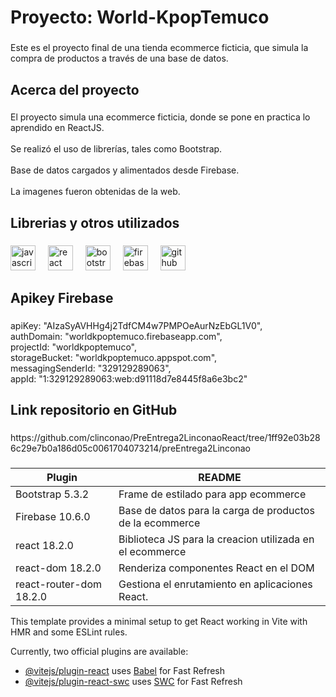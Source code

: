 <h1 align="left">Proyecto: World-KpopTemuco</h1>

###

<p align="left">Este es el proyecto final de una tienda ecommerce ficticia, que simula la compra de productos a través de una base de datos.</p>

###

<h2 align="left">Acerca del proyecto</h2>

###

<p align="left">El proyecto simula una ecommerce ficticia, donde se pone en practica lo aprendido en ReactJS.<br><br>Se realizó el uso de librerías, tales como Bootstrap.<br><br>Base de datos cargados y alimentados desde Firebase.<br><br>La imagenes fueron obtenidas de la web.</p>

###

<h2 align="left">Librerias y otros utilizados</h2>

###

<div align="left">
  <img src="https://cdn.jsdelivr.net/gh/devicons/devicon/icons/javascript/javascript-original.svg" height="40" alt="javascript logo"  />
  <img width="12" />
  <img src="https://cdn.jsdelivr.net/gh/devicons/devicon/icons/react/react-original.svg" height="40" alt="react logo"  />
  <img width="12" />
  <img src="https://cdn.jsdelivr.net/gh/devicons/devicon/icons/bootstrap/bootstrap-original.svg" height="40" alt="bootstrap logo"  />
  <img width="12" />
  <img src="https://cdn.jsdelivr.net/gh/devicons/devicon/icons/firebase/firebase-plain.svg" height="40" alt="firebase logo"  />
  <img width="12" />
  <img src="https://cdn.jsdelivr.net/gh/devicons/devicon/icons/github/github-original.svg" height="40" alt="github logo"  />
</div>

###

<h2 align="left">Apikey Firebase</h2>

###

<p align="left">apiKey: "AIzaSyAVHHg4j2TdfCM4w7PMPOeAurNzEbGL1V0",<br>    authDomain: "worldkpoptemuco.firebaseapp.com",<br>    projectId: "worldkpoptemuco",<br>    storageBucket: "worldkpoptemuco.appspot.com",<br>    messagingSenderId: "329129289063",<br>    appId: "1:329129289063:web:d91118d7e8445f8a6e3bc2"</p>

###

<h2 align="left">Link repositorio en GitHub</h2>

###

<p align="left">https://github.com/clinconao/PreEntrega2LinconaoReact/tree/1ff92e03b286c29e7b0a186d05c0061704073214/preEntrega2Linconao</p>

###


| Plugin | README |
| ------ | ------ |
| Bootstrap 5.3.2 | Frame de estilado para app ecommerce |
| Firebase 10.6.0 | Base de datos para la carga de productos de la ecommerce |
| react 18.2.0 | Biblioteca JS para la creacion utilizada en el ecommerce |
| react-dom 18.2.0 | Renderiza componentes React en el DOM  |
| react-router-dom 18.2.0 | Gestiona el enrutamiento en aplicaciones React.|



This template provides a minimal setup to get React working in Vite with HMR and some ESLint rules.

Currently, two official plugins are available:

- [@vitejs/plugin-react](https://github.com/vitejs/vite-plugin-react/blob/main/packages/plugin-react/README.md) uses [Babel](https://babeljs.io/) for Fast Refresh
- [@vitejs/plugin-react-swc](https://github.com/vitejs/vite-plugin-react-swc) uses [SWC](https://swc.rs/) for Fast Refresh

